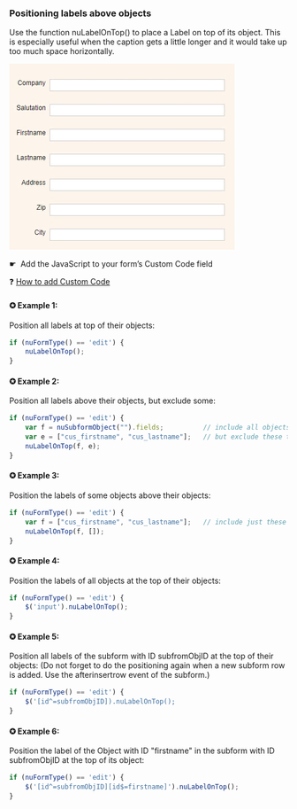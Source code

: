 ### Positioning labels above objects

Use the function nuLabelOnTop() to place a Label on top of its object.
This is especially useful when the caption gets a little longer and it would take up too much space horizontally.

<p align="left">
  <img src="screenshots/labels_on_top.gif">
</p>


☛</strong>  Add the JavaScript to your form’s Custom Code field</p>

❓ [How to add Custom Code](/codelib/common/form_add_custom_code_javascript.gif)

#### ✪ Example 1: 

Position all labels at top of their objects:

```javascript
if (nuFormType() == 'edit') {
    nuLabelOnTop();
}
```

#### ✪ Example 2</strong>: 
  
Position all labels above their objects, but exclude some:

```javascript
if (nuFormType() == 'edit') {
    var f = nuSubformObject("").fields;          // include all objects of your form
    var e = ["cus_firstname", "cus_lastname"];   // but exclude these two objects
    nuLabelOnTop(f, e);
}
```

#### ✪ Example 3: 

Position the labels of some objects above their objects:

```javascript
if (nuFormType() == 'edit') {
    var f = ["cus_firstname", "cus_lastname"];   // include just these two objects
    nuLabelOnTop(f, []);
}
```

#### ✪ Example 4: 

Position the labels of all objects at the top of their objects:

```javascript
if (nuFormType() == 'edit') {
    $('input').nuLabelOnTop();
}
```

#### ✪ Example 5: 

Position all labels of the subform with ID subfromObjID at the top of their objects:
(Do not forget to do the positioning again when a new subform row is added. Use the afterinsertrow event of the subform.)


```javascript
if (nuFormType() == 'edit') {
    $('[id^=subfromObjID]).nuLabelOnTop();
}
```

#### ✪ Example 6: 

Position the label of the Object with ID "firstname" in the subform with ID subfromObjID at the top of its object:

```javascript
if (nuFormType() == 'edit') {
	$('[id^=subfromObjID][id$=firstname]').nuLabelOnTop();
}
```
